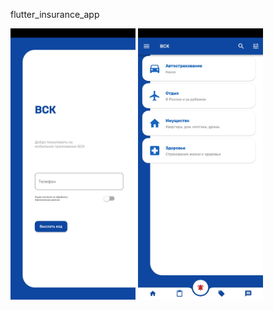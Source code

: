 flutter_insurance_app


<img src="Screenshot_20200706-034358.jpg" width="200"> <img src="Screenshot_20200706-034404.jpg" width="200">
